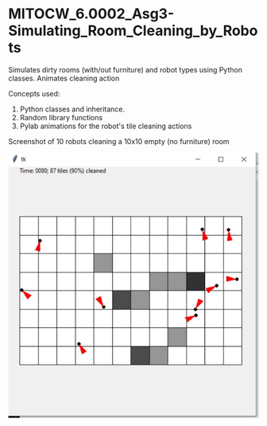 # MITOCW_6.0002_Asg3-Simulating_Room_Cleaning_by_Robots
Simulates dirty rooms (with/out furniture) and robot types using Python classes. Animates cleaning action

Concepts used:
1. Python classes and inheritance. 
2. Random library functions
3. Pylab animations for the robot's tile cleaning actions

Screenshot of 10 robots cleaning a 10x10 empty (no furniture) room

![](Capture.JPG)
